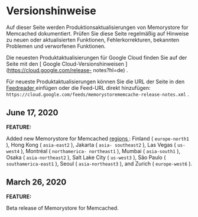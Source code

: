 #  Versionshinweise

Auf dieser Seite werden Produktionsaktualisierungen von Memorystore for
Memcached dokumentiert. Prüfen Sie diese Seite regelmäßig auf Hinweise zu
neuen oder aktualisierten Funktionen, Fehlerkorrekturen, bekannten Problemen
und verworfenen Funktionen.

Die neuesten Produktaktualisierungen für Google Cloud finden Sie auf der Seite
mit den [ Google Cloud-Versionshinweisen ](https://cloud.google.com/release-
notes?hl=de) .

Für neueste Produktaktualisierungen können Sie die URL der Seite in den [
Feedreader ](https://wikipedia.org/wiki/Comparison_of_feed_aggregators)
einfügen oder die Feed-URL direkt hinzufügen: `
https://cloud.google.com/feeds/memorystorememcache-release-notes.xml ` .

##  June 17, 2020

**FEATURE:**

Added new Memorystore for Memcached [ regions
](https://cloud.google.com/memorystore/docs/memcached/regions?hl=de) : Finland
( ` europe-north1 ` ), Hong Kong ( ` asia-east2 ` ), Jakarta ( ` asia-
southeast2 ` ), Las Vegas ( ` us-west4 ` ), Montréal ( ` northamerica-
northeast1 ` ), Mumbai ( ` asia-south1 ` ), Osaka ( ` asia-northeast2 ` ),
Salt Lake City ( ` us-west3 ` ), São Paulo ( ` southamerica-east1 ` ), Seoul (
` asia-northeast3 ` ), and Zurich ( ` europe-west6 ` ).

##  March 26, 2020

**FEATURE:**

Beta release of Memorystore for Memcached.

